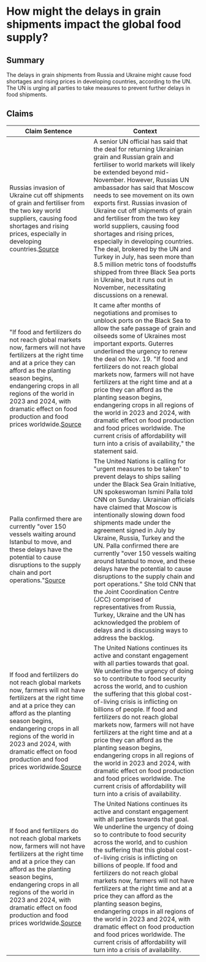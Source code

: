 # How might the delays in grain shipments impact the global food supply?

## Summary
The delays in grain shipments from Russia and Ukraine might cause food shortages and rising prices in developing countries, according to the UN. The UN is urging all parties to take measures to prevent further delays in food shipments.

## Claims
| Claim Sentence | Context |
|---|---|
|Russias invasion of Ukraine cut off shipments of grain and fertiliser from the two key world suppliers, causing food shortages and rising prices, especially in developing countries.<a href="https://www.euronews.com/2022/10/27/ukraine-war-ukrainian-and-russian-grain-deal-could-be-extended-past-november" target="_blank">Source</a>| A senior UN official has said that the deal for returning Ukrainian grain and Russian grain and fertiliser to world markets will likely be extended beyond mid-November. However, Russias UN ambassador has said that Moscow needs to see movement on its own exports first. Russias invasion of Ukraine cut off shipments of grain and fertiliser from the two key world suppliers, causing food shortages and rising prices, especially in developing countries. The deal, brokered by the UN and Turkey in July, has seen more than 8.5 million metric tons of foodstuffs shipped from three Black Sea ports in Ukraine, but it runs out in November, necessitating discussions on a renewal.|
|"If food and fertilizers do not reach global markets now, farmers will not have fertilizers at the right time and at a price they can afford as the planting season begins, endangering crops in all regions of the world in 2023 and 2024, with dramatic effect on food production and food prices worldwide.<a href="https://www.cnn.com/europe/live-news/russia-ukraine-war-news-10-28-22/index.html" target="_blank">Source</a>| It came after months of negotiations and promises to unblock ports on the Black Sea to allow the safe passage of grain and oilseeds some of Ukraines most important exports. Guterres underlined the urgency to renew the deal on Nov. 19. "If food and fertilizers do not reach global markets now, farmers will not have fertilizers at the right time and at a price they can afford as the planting season begins, endangering crops in all regions of the world in 2023 and 2024, with dramatic effect on food production and food prices worldwide. The current crisis of affordability will turn into a crisis of availability," the statement said.|
|Palla confirmed there are currently "over 150 vessels waiting around Istanbul to move, and these delays have the potential to cause disruptions to the supply chain and port operations."<a href="https://www.cnn.com/europe/live-news/russia-ukraine-war-news-10-24-22/h_1c126ffbb9875e3e93da72c0d7c04a78" target="_blank">Source</a>| The United Nations is calling for "urgent measures to be taken" to prevent delays to ships sailing under the Black Sea Grain Initiative, UN spokeswoman Ismini Palla told CNN on Sunday. Ukrainian officials have claimed that Moscow is intentionally slowing down food shipments made under the agreement signed in July by Ukraine, Russia, Turkey and the UN. Palla confirmed there are currently "over 150 vessels waiting around Istanbul to move, and these delays have the potential to cause disruptions to the supply chain and port operations." She told CNN that the Joint Coordination Centre (JCC) comprised of representatives from Russia, Turkey, Ukraine and the UN has acknowledged the problem of delays and is discussing ways to address the backlog.|
|If food and fertilizers do not reach global markets now, farmers will not have fertilizers at the right time and at a price they can afford as the planting season begins, endangering crops in all regions of the world in 2023 and 2024, with dramatic effect on food production and food prices worldwide.<a href="https://reliefweb.int/report/ukraine/secretary-general-urges-renewal-full-implementation-black-sea-grain-initiative-noting-resultant-food-price-drop-has-saved-100-million-people-extreme-poverty" target="_blank">Source</a>| The United Nations continues its active and constant engagement with all parties towards that goal. We underline the urgency of doing so to contribute to food security across the world, and to cushion the suffering that this global cost-of-living crisis is inflicting on billions of people. If food and fertilizers do not reach global markets now, farmers will not have fertilizers at the right time and at a price they can afford as the planting season begins, endangering crops in all regions of the world in 2023 and 2024, with dramatic effect on food production and food prices worldwide. The current crisis of affordability will turn into a crisis of availability.|
|If food and fertilizers do not reach global markets now, farmers will not have fertilizers at the right time and at a price they can afford as the planting season begins, endangering crops in all regions of the world in 2023 and 2024, with dramatic effect on food production and food prices worldwide.<a href="https://reliefweb.int/report/ukraine/secretary-general-urges-renewal-full-implementation-black-sea-grain-initiative-noting-resultant-food-price-drop-has-saved-100-million-people-extreme-poverty" target="_blank">Source</a>| The United Nations continues its active and constant engagement with all parties towards that goal. We underline the urgency of doing so to contribute to food security across the world, and to cushion the suffering that this global cost-of-living crisis is inflicting on billions of people. If food and fertilizers do not reach global markets now, farmers will not have fertilizers at the right time and at a price they can afford as the planting season begins, endangering crops in all regions of the world in 2023 and 2024, with dramatic effect on food production and food prices worldwide. The current crisis of affordability will turn into a crisis of availability.|
